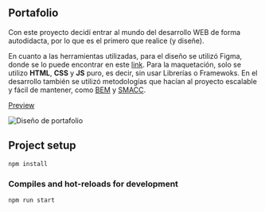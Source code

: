 ## Portafolio

Con este proyecto decidí entrar al mundo del desarrollo WEB de forma autodidacta, por lo que es el primero que realice (y diseñe).

En cuanto a las herramientas utilizadas, para el diseño se utilizó Figma, donde se lo puede encontrar en este [link](https://www.figma.com/file/c3bssv7poc5hkzxES6VHefBi/Portafolio?node-id=91%3A0). Para la maquetación, solo se utilizo **HTML**, **CSS** y **JS** puro, es decir, sin usar Librerías o Framewoks. En el desarrollo también se utilizó metodologías que hacían al proyecto escalable y fácil de mantener, como [BEM](https://en.bem.info/methodology/quick-start/) y [SMACC](http://smacss.com/).

[Preview](https://newtongrav.github.io/Portfolio_frontend/)

![Diseño de portafolio](https://i.imgur.com/ms24CFZ.png)

## Project setup

```
npm install
```

### Compiles and hot-reloads for development

```
npm run start
```
